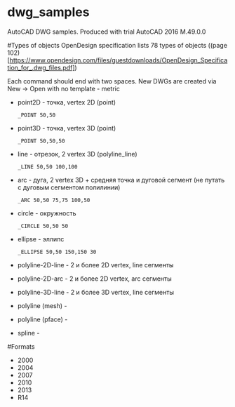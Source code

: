 # dwg_samples
AutoCAD DWG samples. Produced with trial AutoCAD 2016 M.49.0.0


#Types of objects
OpenDesign specification lists 78 types of objects ((page 102)[https://www.opendesign.com/files/guestdownloads/OpenDesign_Specification_for_.dwg_files.pdf])

Each command should end with two spaces. New DWGs are created via New -> Open with no template - metric

* point2D - точка, vertex 2D (point)

  ```_POINT 50,50 ```  

* point3D - точка, vertex 3D (point)

  ```_POINT 50,50,50 ```  

* line - отрезок, 2 vertex 3D (polyline_line)

  ```_LINE 50,50 100,100  ```   
  
* arc - дуга, 2 vertex 3D + средняя точка и дуговой сегмент (не путать с дуговым сегментом полилинии)
  
  ```_ARC 50,50 75,75 100,50 ```

* circle - окружность
  
  ```_CIRCLE 50,50 50 ```

* ellipse - эллипс

  ```_ELLIPSE 50,50 150,150 30 ```

* polyline-2D-line - 2 и более 2D vertex, line сегменты
* polyline-2D-arc - 2 и более 2D vertex, arc сегменты
* polyline-3D-line - 2 и более 3D vertex, line сегменты
* polyline (mesh) - 
* polyline (pface) - 
* spline - 

#Formats

* 2000
* 2004
* 2007
* 2010
* 2013
* R14
